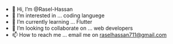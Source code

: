 - 👋 Hi, I’m @Rasel-Hassan
- 👀 I’m interested in ... coding languege
- 🌱 I’m currently learning ... Flutter
- 💞️ I’m looking to collaborate on ... web developers
- 📫 How to reach me ... email me on raselhassan711@gmail.com

<!---
Rasel-Hassan/Rasel-Hassan is a ✨ special ✨ repository because its `README.md` (this file) appears on your GitHub profile.
You can click the Preview link to take a look at your changes.
--->
